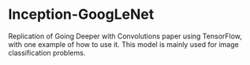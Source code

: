 # Inception-GoogLeNet
Replication of Going Deeper with Convolutions paper using TensorFlow, with one example of how to use it. This model is mainly used for image classification problems.
